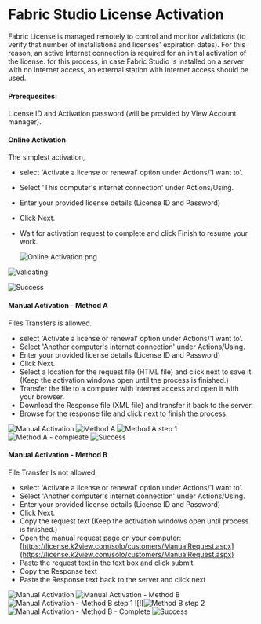 # Fabric Studio License Activation

Fabric License is managed remotely to control and monitor validations (to verify that number of installations and licenses' expiration dates). For this reason, an active Internet connection is required for an initial activation of the license.
for this process, in case Fabric Studio is installed on a server with no Internet access, an external station with Internet access should be used.

#### Prerequesites:
License ID and Activation password (will be provided by View Account manager).

#### Online Activation
The simplest activation, 
* select 'Activate a license or renewal' option under Actions/'I want to'.
* Select 'This computer's internet connection' under Actions/Using.
* Enter your provided license details (License ID and Password)
* Click Next.
* Wait for activation request to complete and click Finish to resume your work.

  ![Online Activation.png](./images/online_activation.png "Online Activation.png")

![Validating](./images/activation_proccesing.png)

![Success](./images/complete.png)

#### Manual Activation - Method A
Files Transfers is allowed.
* select 'Activate a license or renewal' option under Actions/'I want to'.
* Select 'Another computer's internet connection' under Actions/Using.
* Enter your provided license details (License ID and Password)
* Click Next.
* Select a location for the request file (HTML file) and click next to save it. (Keep the activation windows open until the process is finished.)
* Transfer the file to a computer with internet access and open it with your browser.
* Download the Response file (XML file) and transfer it back to the server.
* Browse for the response file and click next to finish the process.

![Manual Activation](./images/offline_activation.png)
![Method A](./images/manual_method_a.png)
![Method A step 1](./images/method_a_step_1.png)
![Method A - compleate](./images/manual_complete_method_a.png)
![Success](./images/complete.png)

#### Manual Activation - Method B
File Transfer Is not allowed.
* select 'Activate a license or renewal' option under Actions/'I want to'.
* Select 'Another computer's internet connection' under Actions/Using.
* Enter your provided license details (License ID and Password)
* Click Next.
* Copy the request text (Keep the activation windows open until process is finished.)
* Open the manual request page on your computer: [https://license.k2view.com/solo/customers/ManualRequest.aspx](https://license.k2view.com/solo/customers/ManualRequest.aspx)
* Paste the request text in the text box and click submit.
* Copy the Response text
* Paste the Response text back to the server and click next

![Manual Activation](./images/offline_activation.png)
![ Manual Activation - Method B](./images/manual_method_b.png " Manual Activation - Method B")
![Manual Activation - Method B step 1](./images/method_b_step_1.png "Manual Activation - Method B step 1")
![![![Method B step 2](./images/method_b_step_2.png)
![Manual Activation - Method B - Complete](./images/manual_complete_method_b.png)
![Success](./images/complete.png)

